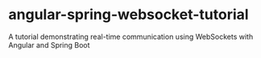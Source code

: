 # angular-spring-websocket-tutorial
A tutorial demonstrating real-time communication using WebSockets with Angular and Spring Boot
